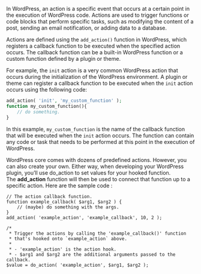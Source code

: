 In WordPress, an action is a specific event that occurs at a certain point in the execution of WordPress code. Actions are used to trigger functions or code blocks that perform specific tasks, such as modifying the content of a post, sending an email notification, or adding data to a database.

Actions are defined using the `add_action()` function in WordPress, which registers a callback function to be executed when the specified action occurs. The callback function can be a built-in WordPress function or a custom function defined by a plugin or theme.

For example, the `init` action is a very common WordPress action that occurs during the initialization of the WordPress environment. A plugin or theme can register a callback function to be executed when the `init` action occurs using the following code:

```php
add_action( 'init', 'my_custom_function' );
function my_custom_function(){
	// do something.
}
```

In this example, `my_custom_function` is the name of the callback function that will be executed when the `init` action occurs. The function can contain any code or task that needs to be performed at this point in the execution of WordPress.

WordPress core comes with dozens of predefined actions. However, you can also create your own. Either way, when developing your WordPress plugin, you’ll use do_action to set values for your hooked function. The **add_action** function will then be used to connect that function up to a specific action. Here are the sample code :

```
// The action callback function.
function example_callback( $arg1, $arg2 ) {
    // (maybe) do something with the args.
}
add_action( 'example_action', 'example_callback', 10, 2 );

/*
 * Trigger the actions by calling the 'example_callback()' function
 * that's hooked onto `example_action` above.
 *
 * - 'example_action' is the action hook.
 * - $arg1 and $arg2 are the additional arguments passed to the callback.
$value = do_action( 'example_action', $arg1, $arg2 );
```

